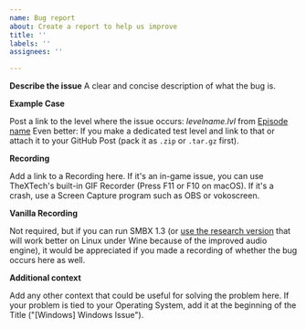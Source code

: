 ```yaml
---
name: Bug report
about: Create a report to help us improve
title: ''
labels: ''
assignees: ''

---
```


**Describe the issue**
A clear and concise description of what the bug is.

**Example Case**

Post a link to the level where the issue occurs:
*levelname.lvl* from [Episode name](https://link.to.episode/)
Even better: If you make a dedicated test level and link to that or attach it to your GitHub Post (pack it as `.zip` or `.tar.gz` first).

**Recording**

Add a link to a Recording here. If it's an in-game issue, you can use TheXTech's built-in GIF Recorder (Press F11 or F10 on macOS). If it's a crash, use a Screen Capture program such as OBS or vokoscreen.

**Vanilla Recording**

Not required, but if you can run SMBX 1.3 (or [use the research version](https://github.com/Wohlstand/smbx-experiments/releases) that will work better on Linux under Wine because of the improved audio engine), it would be appreciated if you made a recording of whether the bug occurs here as well.

**Additional context**

Add any other context that could be useful for solving the problem here. If your problem is tied to your Operating System, add it at the beginning of the Title ("[Windows] Windows Issue").